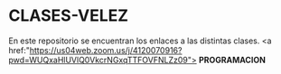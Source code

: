 # CLASES-VELEZ
En este repositorio se encuentran los enlaces a las distintas clases.
<a href:"https://us04web.zoom.us/j/4120070916?pwd=WUQxaHlUVlQ0VkcrNGxqTTFOVFNLZz09"> 
<strong>PROGRAMACION</strong> </a>
